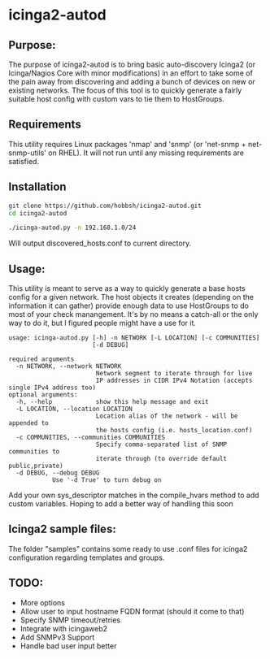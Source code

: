 # icinga2-autod

## Purpose:
The purpose of icinga2-autod is to bring basic auto-discovery Icinga2 (or Icinga/Nagios Core with minor modifications) in an effort to take some of the pain away from discovering and adding a bunch of devices on new or existing networks. The focus of this tool is to quickly generate a fairly suitable host config with custom vars to tie them to HostGroups. 

## Requirements
This utility requires Linux packages 'nmap' and 'snmp' (or 'net-snmp + net-snmp-utils' on RHEL). It will not run until any missing requirements are satisfied.  

## Installation
```bash
git clone https://github.com/hobbsh/icinga2-autod.git
cd icinga2-autod

./icinga-autod.py -n 192.168.1.0/24
```
Will output discovered_hosts.conf to current directory. 

## Usage:
This utility is meant to serve as a way to quickly generate a base hosts config for a given network. The host objects it creates (depending on the information it can gather) provide enough data to use HostGroups to do most of your check manangement. It's by no means a catch-all or the only way to do it, but I figured people might have a use for it.

```
usage: icinga-autod.py [-h] -n NETWORK [-L LOCATION] [-c COMMUNITIES]
                       [-d DEBUG]

required arguments
  -n NETWORK, --network NETWORK
                        Network segment to iterate through for live
                        IP addresses in CIDR IPv4 Notation (accepts single IPv4 address too)
optional arguments:
  -h, --help            show this help message and exit
  -L LOCATION, --location LOCATION
                        Location alias of the network - will be appended to
                        the hosts config (i.e. hosts_location.conf)
  -c COMMUNITIES, --communities COMMUNITIES
                        Specify comma-separated list of SNMP communities to
                        iterate through (to override default public,private)
  -d DEBUG, --debug DEBUG
			Use '-d True' to turn debug on
```
Add your own sys_descriptor matches in the compile_hvars method to add custom variables. Hoping to add a better way of handling this soon

## Icinga2 sample files:
The folder "samples" contains some ready to use .conf files for icinga2 configuration regarding templates and groups. 

## TODO:
- More options
 - Allow user to input hostname FQDN format (should it come to that)
 - Specify SNMP timeout/retries
- Integrate with icingaweb2
- Add SNMPv3 Support
- Handle bad user input better
